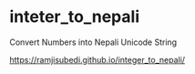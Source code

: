 # inteter_to_nepali
Convert Numbers into Nepali Unicode String

https://ramjisubedi.github.io/integer_to_nepali/
